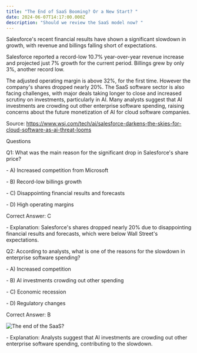 ```yaml
---
title: "The End of SaaS Booming? Or a New Start? "
date: 2024-06-07T14:17:00.000Z
description: "Should we review the SaaS model now? "
---
```

Salesforce's recent financial results have shown a significant slowdown in growth, with revenue and billings falling short of expectations. 

Salesforce reported a record-low 10.7% year-over-year revenue increase and projected just 7% growth for the current period. Billings grew by only 3%, another record low. 

The adjusted operating margin is above 32%, for the first time. However the company's shares dropped nearly 20%. The SaaS software sector is also facing challenges, with major deals taking longer to close and increased scrutiny on investments, particularly in AI. Many analysts suggest that AI investments are crowding out other enterprise software spending, raising concerns about the future monetization of AI for cloud software companies.

Source: https://www.wsj.com/tech/ai/salesforce-darkens-the-skies-for-cloud-software-as-ai-threat-looms

Questions

Q1: What was the main reason for the significant drop in Salesforce's share price?

\- A) Increased competition from Microsoft

\- B) Record-low billings growth

\- C) Disappointing financial results and forecasts

\- D) High operating margins

Correct Answer: C

\- Explanation: Salesforce's shares dropped nearly 20% due to disappointing financial results and forecasts, which were below Wall Street's expectations.



Q2: According to analysts, what is one of the reasons for the slowdown in enterprise software spending?

\- A) Increased competition

\- B) AI investments crowding out other spending

\- C) Economic recession

\- D) Regulatory changes

Correct Answer: B

![The end of the SaaS? ](/img/salesforce1.png)

\- Explanation: Analysts suggest that AI investments are crowding out other enterprise software spending, contributing to the slowdown.
